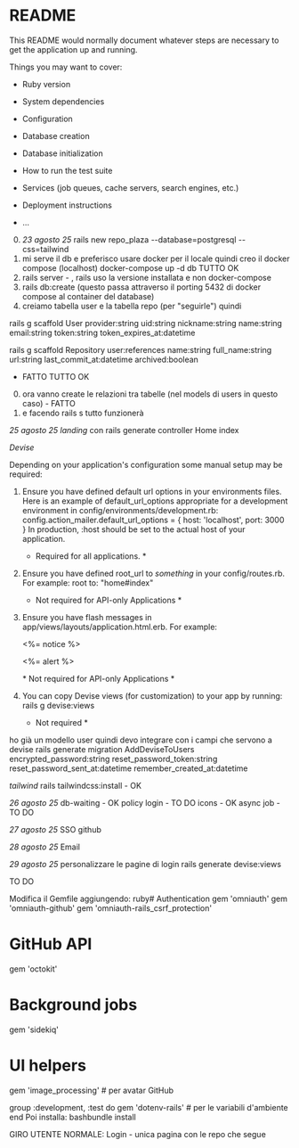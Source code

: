 # README

This README would normally document whatever steps are necessary to get the
application up and running.

Things you may want to cover:

* Ruby version

* System dependencies

* Configuration

* Database creation

* Database initialization

* How to run the test suite

* Services (job queues, cache servers, search engines, etc.)

* Deployment instructions

* ...

0. _23 agosto 25_ rails new repo_plaza --database=postgresql --css=tailwind
0. mi serve il db e preferisco usare docker per il locale
quindi creo il docker compose (localhost)
docker-compose up -d db TUTTO OK
0. rails server - , rails uso la versione installata e non docker-compose
0. rails db:create (questo passa attraverso il porting 5432 di docker compose al container del database)
0. creiamo tabella user e la tabella repo (per "seguirle")
quindi 

rails g scaffold User provider:string uid:string nickname:string name:string email:string token:string token_expires_at:datetime

rails g scaffold Repository user:references name:string full_name:string url:string last_commit_at:datetime archived:boolean

- FATTO TUTTO OK
0. ora vanno create le relazioni tra tabelle (nel models di users in questo caso) - FATTO
0. e facendo rails s tutto funzionerà



_25 agosto 25_
*landing* con rails generate controller Home index

*Devise*

Depending on your application's configuration some manual setup may be required:

  1. Ensure you have defined default url options in your environments files. Here
     is an example of default_url_options appropriate for a development environment
     in config/environments/development.rb:
       config.action_mailer.default_url_options = { host: 'localhost', port: 3000 }
     In production, :host should be set to the actual host of your application.
     * Required for all applications. *

  2. Ensure you have defined root_url to *something* in your config/routes.rb.
     For example:
       root to: "home#index"
     * Not required for API-only Applications *

  3. Ensure you have flash messages in app/views/layouts/application.html.erb.
     For example:
       <p class="notice"><%= notice %></p>
       <p class="alert"><%= alert %></p>
     * Not required for API-only Applications *

  4. You can copy Devise views (for customization) to your app by running:
       rails g devise:views
     * Not required *

ho già un modello user quindi devo integrare con i campi che servono a devise
rails generate migration AddDeviseToUsers encrypted_password:string reset_password_token:string reset_password_sent_at:datetime remember_created_at:datetime

*tailwind* rails tailwindcss:install - OK



_26 agosto 25_
db-waiting - OK
policy login - TO DO
icons - OK 
async job - TO DO

_27 agosto 25_
SSO github

_28 agosto 25_
Email 

_29 agosto 25_
personalizzare le pagine di login
rails generate devise:views




TO DO 

Modifica il Gemfile aggiungendo:
ruby# Authentication
gem 'omniauth'
gem 'omniauth-github'
gem 'omniauth-rails_csrf_protection'

# GitHub API
gem 'octokit'

# Background jobs
gem 'sidekiq'

# UI helpers
gem 'image_processing' # per avatar GitHub

group :development, :test do
  gem 'dotenv-rails' # per le variabili d'ambiente
end
Poi installa:
bashbundle install




GIRO UTENTE NORMALE:
Login - unica pagina con le repo che segue 
